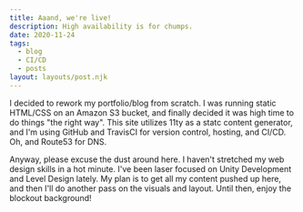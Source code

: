 ```yaml
---
title: Aaand, we're live!
description: High availability is for chumps.
date: 2020-11-24
tags:
  - blog
  - CI/CD
  - posts
layout: layouts/post.njk
---
```

<p>I decided to rework my portfolio/blog from scratch. I was running static HTML/CSS on an Amazon S3 bucket, and finally decided it was high time to do things "the right way". This site utilizes 11ty as a statc content generator, and I'm using GitHub and TravisCI for version control, hosting, and CI/CD. Oh, and Route53 for DNS.</p>

<p>Anyway, please excuse the dust around here. I haven't stretched my web design skills in a hot minute. I've been laser focused on Unity Development and Level Design lately. My plan is to get all my content pushed up here, and then I'll do another pass on the visuals and layout. Until then, enjoy the blockout background!</p>